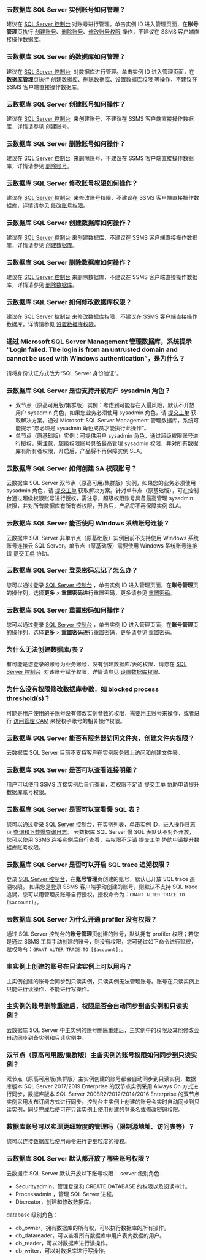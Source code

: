 ### 云数据库 SQL Server 实例账号如何管理？
建议在 [SQL Server 控制台](https://console.cloud.tencent.com/sqlserver) 对账号进行管理。单击实例 ID 进入管理页面，在**账号管理**页执行 [创建账号](https://intl.cloud.tencent.com/document/product/238/7521)、[删除账号](https://intl.cloud.tencent.com/document/product/238/35794)、[修改账号权限](https://intl.cloud.tencent.com/document/product/238/35795) 操作，不建议在 SSMS 客户端直接操作数据库。

### 云数据库 SQL Server 的数据库如何管理？
建议在 [SQL Server 控制台](https://console.cloud.tencent.com/sqlserver)  对数据库进行管理。单击实例 ID 进入管理页面，在**数据库管理**页执行 [创建数据库](https://intl.cloud.tencent.com/document/product/238/35780)、[删除数据库](https://intl.cloud.tencent.com/document/product/238/35781)、[设置数据库权限](https://intl.cloud.tencent.com/document/product/238/47425) 等操作，不建议在 SSMS 客户端直接操作数据库。

### 云数据库 SQL Server 创建账号如何操作？
建议在 [SQL Server 控制台](https://console.cloud.tencent.com/sqlserver)  来创建账号，不建议在 SSMS 客户端直接操作数据库，详情请参见 [创建账号](https://intl.cloud.tencent.com/document/product/238/7521)。

### 云数据库 SQL Server 删除账号如何操作？
建议在 [SQL Server 控制台](https://console.cloud.tencent.com/sqlserver)  来删除账号，不建议在 SSMS 客户端直接操作数据库，详情请参见 [删除账号](https://intl.cloud.tencent.com/document/product/238/35794)。

### 云数据库 SQL Server 修改账号权限如何操作？
建议在 [SQL Server 控制台](https://console.cloud.tencent.com/sqlserver)  来修改账号权限，不建议在 SSMS 客户端直接操作数据库，详情请参见 [修改账号权限](https://intl.cloud.tencent.com/document/product/238/35795)。

[](id:CJSJK1)
### 云数据库 SQL Server 创建数据库如何操作？
建议在 [SQL Server 控制台](https://console.cloud.tencent.com/sqlserver) 来创建数据库，不建议在 SSMS 客户端直接操作数据库，详情请参见 [创建数据库](https://intl.cloud.tencent.com/document/product/238/35780)。

### 云数据库 SQL Server 删除数据库如何操作？
建议在 [SQL Server 控制台](https://console.cloud.tencent.com/sqlserver) 来删除数据库，不建议在 SSMS 客户端直接操作数据库，详情请参见 [删除数据库](https://intl.cloud.tencent.com/document/product/238/35781)。

### 云数据库 SQL Server 如何修改数据库权限？
建议在 [SQL Server 控制台](https://console.cloud.tencent.com/sqlserver) 来修改数据库权限，不建议在 SSMS 客户端直接操作数据库，详情请参见 [设置数据库权限](https://intl.cloud.tencent.com/document/product/238/47425)。

### 通过 Microsoft SQL Server Management 管理数据库，系统提示 “Login failed. The login is from an untrusted domain and cannot be used with Windows authentication”，是为什么？
请将身份认证方式改为“SQL Server 身份验证”。

### 云数据库 SQL Server 是否支持开放用户 sysadmin 角色？
- 双节点（原高可用版/集群版）实例：考虑到可能存在入侵风险，默认不开放用户 sysadmin 角色，如果您业务必须使用 sysadmin 角色，请 [提交工单](https://console.cloud.tencent.com/workorder/category) 获取解决方案。通过 Microsoft SQL Server Management 管理数据库，系统可能提示“您必须是 sysadmin 角色成员才能执行此操作”。
- 单节点（原基础版）实例：可提供用户 sysadmin 角色，通过超级权限账号进行授权，需注意，超级权限账号具备最高管理 sysadmin 权限，并对所有数据库有所有者权限，开启后，产品将不再保障实例 SLA。

### 云数据库 SQL Server 如何创建 SA 权限账号？
云数据库 SQL Server 双节点（原高可用/集群版）实例，如果您的业务必须使用 sysadmin 角色，请 [提交工单](https://console.cloud.tencent.com/workorder/category) 获取解决方案。针对单节点（原基础版），可在控制台通过超级权限账号进行授权，需注意，超级权限账号具备最高管理 sysadmin 权限，并对所有数据库有所有者权限，开启后，产品将不再保障实例 SLA。

[](id:XTZHLJ)
### 云数据库 SQL Server 能否使用 Windows 系统账号连接？
云数据库 SQL Server 非单节点（原基础版）实例目前不支持使用 Windows 系统账号连接云 SQL Server。单节点（原基础版）需要使用 Windows 系统账号连接请 [提交工单](https://console.cloud.tencent.com/workorder/category) 协助。

### 云数据库 SQL Server 登录密码忘记了怎么办？
您可以通过登录 [SQL Server 控制台](https://console.cloud.tencent.com/sqlserver) ，单击实例 ID 进入管理页面，在**账号管理**页的操作列，选择**更多** > **重置密码**进行重置密码，更多请参见 [重置密码](https://intl.cloud.tencent.com/document/product/238/35796)。

### 云数据库 SQL Server 重置密码如何操作？
您可以通过登录 [SQL Server 控制台](https://console.cloud.tencent.com/sqlserver) ，单击实例 ID 进入管理页面，在**账号管理**页的操作列，选择**更多** > **重置密码**进行重置密码，更多请参见 [重置密码](https://intl.cloud.tencent.com/document/product/238/35796)。

### 为什么无法创建数据库/表？
有可能是您登录的账号为业务账号，没有创建数据库/表的权限，请您在 [SQL Server 控制台](https://console.cloud.tencent.com/sqlserver)  对该账号赋予权限，详情请参见 [设置数据库权限](https://intl.cloud.tencent.com/document/product/238/47425)。

### 为什么没有权限修改数据库参数，如 blocked process threshold(s)？
可能是用户使用的子账号没有修改实例参数的权限，需要用主账号来操作，或者进行 [访问管理 CAM](https://intl.cloud.tencent.com/document/product/238/34583) 来授权子账号的相关操作权限。

### 云数据库 SQL Server 能否有服务器访问文件夹，创建文件夹权限？
云数据库 SQL Server 目前不支持客户在实例服务器上访问和创建文件夹。

### 云数据库 SQL Server 是否可以查看连接明细？
用户可以使用 SSMS 连接实例后自行查看，若权限不足请 [提交工单](https://console.cloud.tencent.com/workorder/category) 协助申请提升数据库账号权限。

[](id:CKMSQLB)
### 云数据库 SQL Server 是否可以查看慢 SQL 表？
您可以通过登录 [SQL Server 控制台](https://console.cloud.tencent.com/sqlserver)，在实例列表，单击实例 ID，进入操作日志页 [查询和下载慢查询日志](https://intl.cloud.tencent.com/document/product/238/47569)。
云数据库 SQL Server 慢 SQL 表默认不对外开放，您可以使用 SSMS 连接实例后自行查看，若权限不足请 [提交工单](https://console.cloud.tencent.com/workorder/category) 协助申请提升数据库账号权限。

### 云数据库 SQL Server 是否可以开启 SQL trace 追溯权限？
登录 [SQL Server 控制台](https://console.cloud.tencent.com/sqlserver)，在**账号管理**页创建的账号，默认已开放 SQL trace 追溯权限。
如果您是登录 SSMS 客户端手动创建的账号，则默认不支持 SQL trace 追溯，您可以用管理员账号自行授权，授权命令为：`GRANT ALTER TRACE TO [$account];`。

### 云数据库 SQL Server 为什么开通 profiler 没有权限？
通过 SQL Server 控制台的**账号管理**页创建的账号，默认拥有 profiler 权限；若您是通过 SSMS 工具手动创建的账号，则没有权限，您可通过如下命令进行赋权，赋权命令：`GRANT ALTER TRACE TO [$account];`。

### 主实例上创建的账号在只读实例上可以用吗？
主实例创建的账号会同步到只读实例，只读实例无法管理账号。账号在只读实例上只能进行读操作，不能进行写操作。

### 主实例的账号删除重建后，权限是否会自动同步到备实例和只读实例？
云数据库 SQL Server 中主实例的账号删除重建后，主实例中的权限及其他修改会自动同步到备实例和只读实例中。

[](id:TBDZDSL)
### 双节点（原高可用版/集群版）主备实例的账号权限如何同步到只读实例？
双节点（原高可用版/集群版）主实例创建的账号都会自动同步到只读实例，数据库版本 SQL Server 2017/2019 Enterprise 的双节点实例采用 Always On 方式进行同步，数据库版本 SQL Server 2008R2/2012/2014/2016 Enterprise 的双节点实例采用发布订阅方式进行同步。控制台主实例上创建的账号会实时自动同步到只读实例，同步完成后便可在只读实例上使用创建的登录名或修改密码权限。

### 数据库账号可以实现更细粒度的管理吗（限制源地址、访问表等）？
您可以连接数据库后使用命令进行更细粒度的授权。

### 云数据库 SQL Server 默认都开放了哪些账号权限？
云数据库 SQL Server 默认开放以下账号权限：
server 级别角色：
- Securityadmin，管理登录和 CREATE DATABASE 的权限以及阅读审计。
- Processadmin ，管理 SQL Server 进程。
- Dbcreator，创建和修改数据库。

database 级别角色：
- db_owner，拥有数据库的所有权，可以执行数据库的所有操作。
- db_datareader，可以查看所有数据库中用户表内数据的用户。
- db_reader，可以对数据库进行读操作。
- db_writer，可以对数据库进行写操作。


